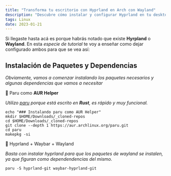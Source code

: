 ```yaml
---
title: "Transforma tu escritorio con Hyprland en Arch con Wayland"
description: "Descubre cómo instalar y configurar Hyprland en tu desktop Arch Linux con Wayland. Tips adicionales de Wayland incluidos."
tags: Linux
date: 2023-01-21
---
```


Si llegaste hasta acá es porque habrás notado que existe **Hyrpland** o
**Wayland**. En esta _especie de tutorial_ te voy a enseñar como dejar
configurado ambos para que se vea así:

<!-- ![](/img_blog/hyprland.webp) -->

## Instalación de Paquetes y Dependencias

_Obviamente, vamos a comenzar instalando los paquetes necesarios y algunas
dependencias que vamos a necesitar_

🔅 Paru como **AUR Helper**

_Utilizo [paru](https://github.com/Morganamilo/paru) porque está escrito en
**Rust**, es rápido y muy funcional._

```shell
echo "### Instalando paru como AUR Helper"
mkdir $HOME/Downloads/_cloned-repos
cd $HOME/Downloads/_cloned-repos
git clone --depth 1 https://aur.archlinux.org/paru.git
cd paru
makepkg -si
```

🔅 Hyprland + Waybar + Wayland

_Basta con instalar hyprland para que los paquetes de wayland se instalen, ya
que figuran como dependendencias del mismo._

```shell
paru -S hyprland-git waybar-hyprland-git
```
